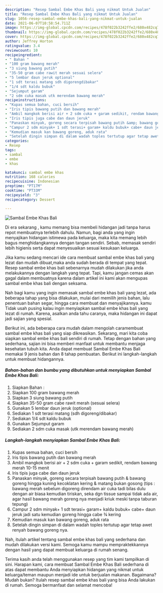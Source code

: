 ```yaml
---
description: "Resep Sambal Embe Khas Bali yang nikmat Untuk Jualan"
title: "Resep Sambal Embe Khas Bali yang nikmat Untuk Jualan"
slug: 1056-resep-sambal-embe-khas-bali-yang-nikmat-untuk-jualan
date: 2021-06-07T10:58:54.711Z
image: https://img-global.cpcdn.com/recipes/478f022b3242ffe2/680x482cq70/sambal-embe-khas-bali-foto-resep-utama.jpg
thumbnail: https://img-global.cpcdn.com/recipes/478f022b3242ffe2/680x482cq70/sambal-embe-khas-bali-foto-resep-utama.jpg
cover: https://img-global.cpcdn.com/recipes/478f022b3242ffe2/680x482cq70/sambal-embe-khas-bali-foto-resep-utama.jpg
author: Jeffrey Horton
ratingvalue: 3.4
reviewcount: 10
recipeingredient:
- " Bahan "
- "100 gram bawang merah"
- "3 siung bawang putih"
- "35-50 gram cabe rawit merah sesuai selera"
- "5 lembar daun jeruk optional"
- "1 sdt terasi matang sdh digorengdibakar"
- "1/4 sdt kaldu bubuk"
- "Sejumput garam"
- "2 sdm cuka masak utk merendam bawang merah"
recipeinstructions:
- "Kupas semua bahan, cuci bersih"
- "Iris tipis bawang putih dan bawang merah"
- "Ambil mangkok berisi air + 2 sdm cuka + garam sedikit, rendam bawang merah 10-15 menit"
- "Iris tipis juga cabe dan daun jeruk"
- "Panaskan minyak, goreng secara terpisah bawang putih &amp; bawang goreng hingga kuning kecoklatan kering &amp; matang bukan gosong (tips : bawang merah sebelum digoreng direndam air cuka tadi bilas dulu dengan air biasa kemudian tiriskan, seka dgn tissue sampai tidak ada air, agar hasil bawang merah goreng nya menjadi kriuk meski tanpa taburan tepung)"
- "Campur 2 sdm minyak+ 1 sdt terasi+ garam+ kaldu bubuk+ cabe+ daun jeruk jadi satu kemudian goreng hingga cabe ¾ kering"
- "Kemudian masuk kan bawang goreng, aduk rata"
- "Setelah dingin simpan di dalam wadah toples tertutup agar tetap awet renyah bawang goreng nya."
categories:
- Resep
tags:
- sambal
- embe
- khas

katakunci: sambal embe khas 
nutrition: 168 calories
recipecuisine: Indonesian
preptime: "PT17M"
cooktime: "PT33M"
recipeyield: "3"
recipecategory: Dessert

---
```



![Sambal Embe Khas Bali](https://img-global.cpcdn.com/recipes/478f022b3242ffe2/680x482cq70/sambal-embe-khas-bali-foto-resep-utama.jpg)

Di era  sekarang , kamu memang bisa membeli hidangan jadi tanpa harus repot membuatnya terlebih dahulu. Namun, bagi anda yang ingin menyajikan hidangan istimewa pada keluarga, maka kita memang lebih bagus menghidangkannya dengan tangan sendiri. Sebab, memasak sendiri lebih higienis serta dapat menyesuaikan sesuai kesukaan keluarga.

Jika kamu sedang mencari ide cara membuat sambal embe khas bali yang lezat dan mudah dibuat,maka anda sudah berada di tempat yang tepat. Resep sambal embe khas bali  sebenarnya mudah dilakukan jika anda melakukannya dengan langkah yang tepat. Tapi, kamu jangan cemas akan gagal dalam membuatnya 
karena dalam artikel ini kami akan mengupas sambal embe khas bali dengan seksama.  



Nah bagi kamu yang ingin memasak sambal embe khas bali yang lezat, ada beberapa tahap yang bisa dilakukan, mulai dari memilih jenis bahan, lalu penentuan bahan segar, hingga cara membuat dan menyajikannya. kamu Tidak usah pusing kalau ingin menyiapkan sambal embe khas bali yang lezat di rumah. Karena, asalkan anda  tahu caranya, maka hidangan ini dapat jadi sajian yang spesial.

Berikut ini, ada beberapa cara mudah dalam mengolah caramembuat sambal embe khas bali yang siap dikreasikan. Sekarang, mari kita coba siapkan sambal embe khas bali sendiri di rumah. Tetap dengan bahan yang sederhana, sajian ini bisa memberi manfaat untuk membantu menjaga kesehatan tubuh kita. Anda dapat membuat Sambal Embe Khas Bali memakai 9 jenis bahan dan 8 tahap pembuatan. Berikut ini langkah-langkah untuk membuat hidangannya.

<!--inarticleads1-->

##### Bahan-bahan dan bumbu yang dibutuhkan untuk menyiapkan Sambal Embe Khas Bali:

1. Siapkan  Bahan :
1. Siapkan 100 gram bawang merah
1. Siapkan 3 siung bawang putih
1. Siapkan 35-50 gram cabe rawit merah (sesuai selera)
1. Gunakan 5 lembar daun jeruk (optional)
1. Sediakan 1 sdt terasi matang (sdh digoreng/dibakar)
1. Sediakan 1/4 sdt kaldu bubuk
1. Gunakan Sejumput garam
1. Sediakan 2 sdm cuka masak (utk merendam bawang merah)




<!--inarticleads2-->

##### Langkah-langkah menyiapkan Sambal Embe Khas Bali:

1. Kupas semua bahan, cuci bersih
1. Iris tipis bawang putih dan bawang merah
1. Ambil mangkok berisi air + 2 sdm cuka + garam sedikit, rendam bawang merah 10-15 menit
1. Iris tipis juga cabe dan daun jeruk
1. Panaskan minyak, goreng secara terpisah bawang putih &amp; bawang goreng hingga kuning kecoklatan kering &amp; matang bukan gosong (tips : bawang merah sebelum digoreng direndam air cuka tadi bilas dulu dengan air biasa kemudian tiriskan, seka dgn tissue sampai tidak ada air, agar hasil bawang merah goreng nya menjadi kriuk meski tanpa taburan tepung)
1. Campur 2 sdm minyak+ 1 sdt terasi+ garam+ kaldu bubuk+ cabe+ daun jeruk jadi satu kemudian goreng hingga cabe ¾ kering
1. Kemudian masuk kan bawang goreng, aduk rata
1. Setelah dingin simpan di dalam wadah toples tertutup agar tetap awet renyah bawang goreng nya.




Nah, itulah artikel tentang  sambal embe khas bali  yang sederhana dan mudah dilakukan versi kami. Semoga kamu mampu mempraktekkannya dengan hasil yang dapat membuat keluarga di rumah senang. 

Terima kasih anda telah menggunakan resep yang tim kami tampilkan di sini. Harapan kami, cara membuat  Sambal Embe Khas Bali sederhana di atas dapat membantu Anda menyiapkan hidangan yang nikmat untuk keluarga/teman maupun menjadi ide untuk berjualan makanan. Bagaimana? Mudah bukan? Itulah resep sambal embe khas bali yang bisa Anda lakukan di rumah. Semoga bermanfaat dan selamat mencoba!

